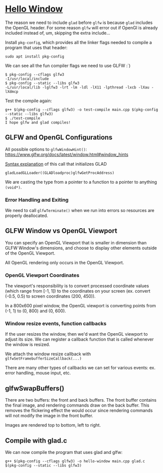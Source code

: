 # [Hello Window](https://learnopengl.com/Getting-started/Hello-Window)

The reason we need to include `glad` before `glfw` is because `glad` includes the OpenGL header. For some reason `glfw` will error out if OpenGl is already included instead of, um, skipping the extra include...

Install `pkg-config`, which provides all the linker flags needed to compile a program that uses that header:
```
sudo apt install pkg-config
```

We can see all the fun compiler flags we need to use GLFW :`)
```
$ pkg-config --cflags glfw3
-I/usr/local/include
$ pkg-config --static --libs glfw3
-L/usr/local/lib -lglfw3 -lrt -lm -ldl -lX11 -lpthread -lxcb -lXau -lXdmcp
```

Test the compile again:
```
g++ $(pkg-config --cflags glfw3) -o test-compile main.cpp $(pkg-config --static --libs glfw3)
$ ./test-compile 
I hope glfw and glad compiles!
```

## GLFW and OpenGL Configurations

All possible options to `glfwWindowHint()`: https://www.glfw.org/docs/latest/window.html#window_hints

[Syntax explanation](https://computergraphics.stackexchange.com/questions/8639/this-function-syntax-is-confusing-me) of this call that initializes GLAD
```
gladLoadGLLoader((GLADloadproc)glfwGetProcAddress)
```
We are casting the type from a pointer to a function to a pointer to anything `(void*)`.

### Error Handling and Exiting
We need to call `glfwTerminate()` when we run into errors so resources are properly deallocated.

## GLFW Window vs OpenGL Viewport
You can specify an OpenGL Viewport that is smaller in dimension than GLFW Window's dimensions, and choose to display other elements outside of the OpenGL Viewport.

All OpenGL rendering only occurs in the OpenGL Viewport.

### OpenGL Viewport Coordinates
The viewport's responsibility is to convert processed coordinate values (which range from [-1, 1]) to the coordinates on your screen (ex. convert (-0.5, 0.5) to screen coordinates (200, 450)).

In a 800x600 pixel window, the OpenGL viewport is converting points from (-1, 1) to (0, 800) and (0, 600).

### Window resize events, function callbacks

If the user resizes the window, then we'd want the OpenGL viewport to adjust its size. We can register a callback function that is called whenever the window is resized.

We attach the window resize callback with `glfwSetFramebufferSizeCallback(...)`

There are many other types of callbacks we can set for various events: ex. error handling, mouse input, etc.

## glfwSwapBuffers()
There are two buffers: the front and back buffers.
The front buffer contains the final image, and rendering commands draw on the back buffer.
This removes the flickering effect the would occur since rendering commands will not modify the image in the front buffer.

Images are rendered top to bottom, left to right.

## Compile with glad.c
We can now compile the program that uses glad and glfw:
```
g++ $(pkg-config --cflags glfw3) -o hello-window main.cpp glad.c $(pkg-config --static --libs glfw3)
```